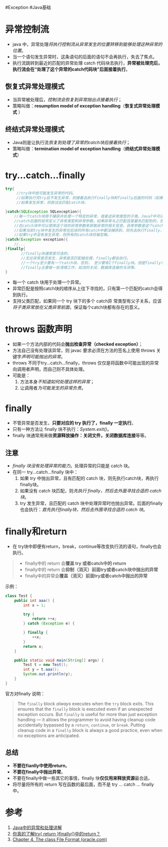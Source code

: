 #Exception #Java基础 
# 异常控制流
- java 中，异常处理*将执行控制流从异常发生的位置转移到能够处理这种异常的位置*。
- 当一个语句发生异常时，这条语句的后面的语句不会再执行，失去了焦点。
- 执行流跳转到最近的匹配的异常处理 catch 代码块去执行，**异常被处理完后，执行流会在“处理了这个异常的catch代码块”后面接着执行**。

## 恢复式异常处理模式
- 当异常被处理后，*控制流会恢复到异常抛出点接着执行*；
- 策略叫做：**resumption model of exception handling**（**恢复式异常处理模式** ）

## 终结式异常处理模式
- Java则是让执行流*恢复到处理了异常的catch块后接着执行*；
- 策略叫做：**termination model of exception handling**（**终结式异常处理模式**）

# try...catch...finally
```java
try{
     //try块中放可能发生异常的代码。     
     //如果执行完try且不发生异常，则接着去执行finally块和finally后面的代码（如果有的话）。     
     //如果发生异常，则尝试去匹配catch块。

}catch(SQLException SQLexception){
    //每一个catch块用于捕获并处理一个特定的异常，或者这异常类型的子类。Java7中可以将多个异常声明在一个catch中。
    //catch后面的括号定义了异常类型和异常参数。如果异常与之匹配且是最先匹配到的，则虚拟机将使用这个catch块来处理异常。
    //在catch块中可以使用这个块的异常参数来获取异常的相关信息。异常参数是这个catch块中的局部变量，其它块不能访问。
    //如果当前try块中发生的异常在后续的所有catch中都没捕获到，则先去执行finally，然后到这个函数的外部caller中去匹配异常处理器。    
    //如果try中没有发生异常，则所有的catch块将被忽略。
}catch(Exception exception){
    //...
}finally{
       //finally块通常是可选的。   
       //无论异常是否发生，异常是否匹配被处理，finally都会执行。
       //一个try至少要有一个catch块，否则， 至少要有1个finally块。但是finally不是用来处理异常的，finally不会捕获异常。
       //finally主要做一些清理工作，如流的关闭，数据库连接的关闭等。 
}
```
- 每一个 catch 块用于处理一个异常。
- 异常匹配是按照catch块的顺序从上往下寻找的，只有第一个匹配的catch会得到执行。
- 支持父类匹配，如果同一个 try 块下的多个 catch异 常类型有父子关系，应该*将子类异常放在父类异常前面*，保证每个catch块都有存在的意义。

# throws 函数声明
- 如果一个方法内部的代码会**抛出检查异常（checked exception）**；
- 方法自己没有处理该异常，则 javac 要求必须在方法的签名上使用 throws 关键字*声明可能抛出的异常*。
- throws 不同于try...catch...finally，throws 仅仅是将函数中可能出现的异常向调用者声明，而自己则不具体处理。
- 可能是：
	1. 方法本身*不知道如何处理这样的异常*；
	2. 让调用者*为可能发生的异常负责*。

# finally
- 不管异常是否发生，**只要对应的 try 执行了，finally 一定执行**。
- 只有一种方法让 finally 块不执行：*System.exit()*。
- finally 块通常用来做**资源释放操作：关闭文件，关闭数据库连接**等等。


## 注意
- *finally 块没有处理异常的能力*。处理异常的只能是 catch 块。
- 在同一 try...catch...finally 块中：
	1. 如果 try 中抛出异常，且有匹配的 catch 块，则先执行catch块，再执行finally块。
	2. 如果没有 catch 块匹配，则*先执行 finally，然后去外面寻找合适的 catch 块*。
	3. try 发生异常，且匹配的 catch 块中处理异常时也抛出异常。后面的finally也会执行：*首先执行finally块，然后去外围寻找合适的 catch 块*。


# finally和return
- 在 try块中即便有return，break，continue等改变执行流的语句，finally也会执行。
> - finally中的 return 会**覆盖 try 或者catch中的 return**
> - finally中的 return 会**抑制（消灭）前面try或者catch块中抛出的异常**
> - finally中的异常会**覆盖（消灭）前面try或者catch中抛出的异常**

示例：
```java
class Test {
	public int aaa() {
		int x = 1;

		try {
			return ++x;
		} catch (Exception e) {

		} finally {
			++x;
		}
		return x;
	}

	public static void main(String[] args) {
		Test t = new Test();
		int y = t.aaa();
		System.out.println(y);
	}
}
```

官方对finally 说明：
>The `finally` block _always_ executes when the `try` block exits. This ensures that the `finally` block is executed even if an unexpected exception occurs. But `finally` is useful for more than just exception handling — it allows the programmer to avoid having cleanup code accidentally bypassed by a `return`, `continue`, or `break`. Putting cleanup code in a `finally` block is always a good practice, even when no exceptions are anticipated.




## 总结
-   **不要在fianlly中使用return**。
-   **不要在finally中抛出异常**。
-   不要在finally中做一些其它的事情，finally 块**仅仅用来释放资源**最合适。
-   将尽量将所有的 return 写在函数的最后面，而不是 try ... catch ... finally 中。

# 参考
1. [Java中的异常和处理详解](https://www.cnblogs.com/lulipro/p/7504267.html)
2. [你真的了解try{ return }finally{}中的return？](https://www.cnblogs.com/averey/p/4379646.html)
3. [Chapter 4. The class File Format (oracle.com)](https://docs.oracle.com/javase/specs/jvms/se7/html/jvms-4.html#jvms-4.10.2.5)